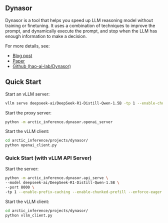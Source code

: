 ## Dynasor

Dynasor is a tool that helps you speed up LLM reasoning model without training or finetuning. It uses a combination of techniques to improve the prompt, and dynamically execute the prompt, and stop when the LLM has enough information to make a decision. 

For more details, see:
- [Blog post](https://hao-ai-lab.github.io/blogs/dynasor-cot/)
- [Paper](https://arxiv.org/abs/2412.20993)
- [Github (hao-ai-lab/Dynasor)](https://github.com/hao-ai-lab/Dynasor)


## Quick Start

Start an vLLM server:
```bash
vllm serve deepseek-ai/DeepSeek-R1-Distill-Qwen-1.5B -tp 1 --enable-chunked-prefill --enforce-eager
```

Start the proxy server:
```bash
python -m arctic_inference.dynasor.openai_server
```

Start the vLLM client:
```bash
cd arctic_inference/projects/dynasor/
python openai_client.py
```

### Quick Start (with vLLM API Server)

Start the server:
```bash
python -m arctic_inference.dynasor.api_serve \
--model deepseek-ai/DeepSeek-R1-Distill-Qwen-1.5B \
--port 8000 \
-tp 1 --enable-prefix-caching --enable-chunked-prefill --enforce-eager
```

Start the vLLM client:
```bash
cd arctic_inference/projects/dynasor/
python vllm_client.py
```


